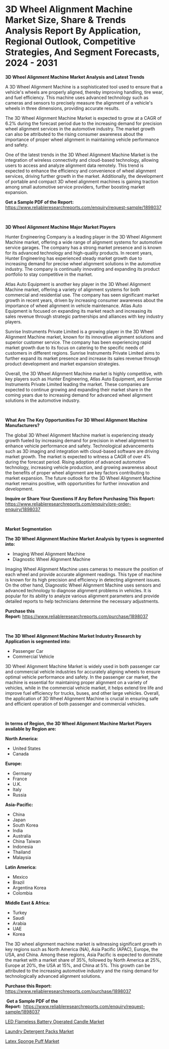 <p><h1>3D Wheel Alignment Machine Market Size, Share & Trends Analysis Report By Application, Regional Outlook, Competitive Strategies, And Segment Forecasts, 2024 - 2031</h1></p><p><strong>3D Wheel Alignment Machine Market Analysis and Latest Trends</strong></p>
<p><p>A 3D Wheel Alignment Machine is a sophisticated tool used to ensure that a vehicle's wheels are properly aligned, thereby improving handling, tire wear, and fuel efficiency. This machine uses advanced technology such as cameras and sensors to precisely measure the alignment of a vehicle's wheels in three dimensions, providing accurate results.</p><p>The 3D Wheel Alignment Machine Market is expected to grow at a CAGR of 6.2% during the forecast period due to the increasing demand for precision wheel alignment services in the automotive industry. The market growth can also be attributed to the rising consumer awareness about the importance of proper wheel alignment in maintaining vehicle performance and safety.</p><p>One of the latest trends in the 3D Wheel Alignment Machine Market is the integration of wireless connectivity and cloud-based technology, allowing users to access and analyze alignment data remotely. This trend is expected to enhance the efficiency and convenience of wheel alignment services, driving further growth in the market. Additionally, the development of portable and compact 3D wheel alignment machines is gaining traction among small automotive service providers, further boosting market expansion.</p></p>
<p><strong>Get a Sample PDF of the Report:&nbsp;</strong> <a href="https://www.reliableresearchreports.com/enquiry/request-sample/1898037">https://www.reliableresearchreports.com/enquiry/request-sample/1898037</a></p>
<p>&nbsp;</p>
<p><strong>3D Wheel Alignment Machine Major Market Players</strong></p>
<p><p>Hunter Engineering Company is a leading player in the 3D Wheel Alignment Machine market, offering a wide range of alignment systems for automotive service garages. The company has a strong market presence and is known for its advanced technology and high-quality products. In recent years, Hunter Engineering has experienced steady market growth due to increasing demand for precise wheel alignment solutions in the automotive industry. The company is continually innovating and expanding its product portfolio to stay competitive in the market.</p><p>Atlas Auto Equipment is another key player in the 3D Wheel Alignment Machine market, offering a variety of alignment systems for both commercial and residential use. The company has seen significant market growth in recent years, driven by increasing consumer awareness about the importance of wheel alignment in vehicle maintenance. Atlas Auto Equipment is focused on expanding its market reach and increasing its sales revenue through strategic partnerships and alliances with key industry players.</p><p>Sunrise Instruments Private Limited is a growing player in the 3D Wheel Alignment Machine market, known for its innovative alignment solutions and superior customer service. The company has been experiencing rapid market growth due to its focus on catering to the specific needs of customers in different regions. Sunrise Instruments Private Limited aims to further expand its market presence and increase its sales revenue through product development and market expansion strategies.</p><p>Overall, the 3D Wheel Alignment Machine market is highly competitive, with key players such as Hunter Engineering, Atlas Auto Equipment, and Sunrise Instruments Private Limited leading the market. These companies are expected to continue growing and expanding their market share in the coming years due to increasing demand for advanced wheel alignment solutions in the automotive industry.</p></p>
<p>&nbsp;</p>
<p><strong>What Are The Key Opportunities For 3D Wheel Alignment Machine Manufacturers?</strong></p>
<p><p>The global 3D Wheel Alignment Machine market is experiencing steady growth fueled by increasing demand for precision in wheel alignment to enhance vehicle performance and safety. Technological advancements such as 3D imaging and integration with cloud-based software are driving market growth. The market is expected to witness a CAGR of over 4% during the forecast period. Rising adoption of advanced automotive technology, increasing vehicle production, and growing awareness about the benefits of proper wheel alignment are key factors contributing to market expansion. The future outlook for the 3D Wheel Alignment Machine market remains positive, with opportunities for further innovation and development.</p></p>
<p><strong>Inquire or Share Your Questions If Any Before Purchasing This Report:</strong> <a href="https://www.reliableresearchreports.com/enquiry/pre-order-enquiry/1898037">https://www.reliableresearchreports.com/enquiry/pre-order-enquiry/1898037</a></p>
<p>&nbsp;</p>
<p><strong>Market Segmentation</strong></p>
<p><strong>The 3D Wheel Alignment Machine Market Analysis by types is segmented into:</strong></p>
<p><ul><li>Imaging Wheel Alignment Machine</li><li>Diagnostic Wheel Alignment Machine</li></ul></p>
<p><p>Imaging Wheel Alignment Machine uses cameras to measure the position of each wheel and provide accurate alignment readings. This type of machine is known for its high precision and efficiency in detecting alignment issues. On the other hand, Diagnostic Wheel Alignment Machine uses sensors and advanced technology to diagnose alignment problems in vehicles. It is popular for its ability to analyze various alignment parameters and provide detailed reports to help technicians determine the necessary adjustments.</p></p>
<p><strong>Purchase this Report:&nbsp;</strong><a href="https://www.reliableresearchreports.com/purchase/1898037">https://www.reliableresearchreports.com/purchase/1898037</a></p>
<p>&nbsp;</p>
<p><strong>The 3D Wheel Alignment Machine Market Industry Research by Application is segmented into:</strong></p>
<p><ul><li>Passenger Car</li><li>Commercial Vehicle</li></ul></p>
<p><p>3D Wheel Alignment Machine Market is widely used in both passenger car and commercial vehicle industries for accurately aligning wheels to ensure optimal vehicle performance and safety. In the passenger car market, the machine is essential for maintaining proper alignment on a variety of vehicles, while in the commercial vehicle market, it helps extend tire life and improve fuel efficiency for trucks, buses, and other large vehicles. Overall, the application of 3D Wheel Alignment Machine is crucial in ensuring safe and efficient operation of both passenger and commercial vehicles.</p></p>
<p>&nbsp;</p>
<p><strong>In terms of Region, the 3D Wheel Alignment Machine Market Players available by Region are:</strong></p>
<p>
    <p> <strong> North America: </strong>
        <ul>
            <li>United States</li>
            <li>Canada</li>
        </ul>
        </p> 
    <p> <strong> Europe: </strong>
        <ul>
            <li>Germany</li>
            <li>France</li>
            <li>U.K.</li>
            <li>Italy</li>
            <li>Russia</li>
        </ul>
        </p> 
    <p> <strong> Asia-Pacific: </strong>
        <ul>
            <li>China</li>
            <li>Japan</li>
            <li>South Korea</li>
            <li>India</li>
            <li>Australia</li>
            <li>China Taiwan</li>
            <li>Indonesia</li>
            <li>Thailand</li>
            <li>Malaysia</li>
        </ul>
        </p> 
    <p> <strong> Latin America: </strong>
        <ul>
            <li>Mexico</li>
            <li>Brazil</li>
            <li>Argentina Korea</li>
            <li>Colombia</li>
        </ul>
        </p> 
    <p> <strong> Middle East & Africa: </strong>
        <ul>
            <li>Turkey</li>
            <li>Saudi</li>
            <li>Arabia</li>
            <li>UAE</li>
            <li>Korea</li>
        </ul>
    </p>
    </p>
<p><p>The 3D wheel alignment machine market is witnessing significant growth in key regions such as North America (NA), Asia Pacific (APAC), Europe, the USA, and China. Among these regions, Asia Pacific is expected to dominate the market with a market share of 35%, followed by North America at 25%, Europe at 20%, the USA at 15%, and China at 5%. This growth can be attributed to the increasing automotive industry and the rising demand for technologically advanced alignment solutions.</p></p>
<p><strong>Purchase this Report: </strong><a href="https://www.reliableresearchreports.com/purchase/1898037">https://www.reliableresearchreports.com/purchase/1898037</a></p>
<p>&nbsp;<strong>Get a Sample PDF of the Report:&nbsp;&nbsp;</strong><a href="https://www.reliableresearchreports.com/enquiry/request-sample/1898037">https://www.reliableresearchreports.com/enquiry/request-sample/1898037</a></p>
<p><strong></strong></p>
<p><p><a href="https://view.publitas.com/reportprime-1/led-flameless-battery-operated-candle-market-size-2023-2030-global-industrial-analysis-key-geographical-regions-market-share-top-key-players-product-types-and-forecast-research-report/">LED Flameless Battery Operated Candle Market</a></p><p><a href="https://view.publitas.com/reportprime-1/laundry-detergent-packs-market-size-market-share-and-global-market-analysis-report-2023-2030/">Laundry Detergent Packs Market</a></p><p><a href="https://view.publitas.com/reportprime-1/latex-sponge-puff-market-research-report-provides-thorough-industry-overview-which-offers-an-in-depth-analysis-of-product-trends-and-new-market-divisions/">Latex Sponge Puff Market</a></p></p>